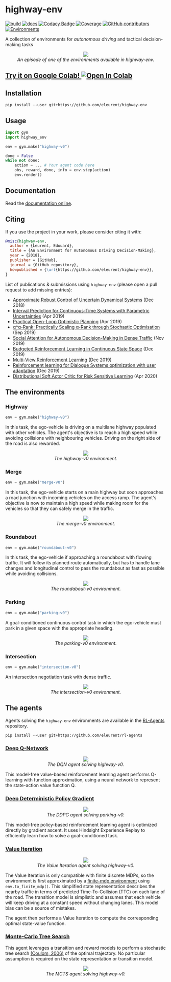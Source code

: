 # highway-env
[![build](https://github.com/eleurent/highway-env/workflows/build/badge.svg)](https://github.com/eleurent/highway-env/actions?query=workflow%3Abuild)
[![docs](https://github.com/eleurent/highway-env/workflows/docs/badge.svg)](https://highway-env.readthedocs.io/en/latest/)
[![Codacy Badge](https://api.codacy.com/project/badge/Grade/63847d9328f64fce9c137b03fcafcc27)](https://app.codacy.com/manual/eleurent/highway-env?utm_source=github.com&utm_medium=referral&utm_content=eleurent/highway-env&utm_campaign=Badge_Grade_Dashboard)
[![Coverage](https://codecov.io/gh/eleurent/highway-env/branch/master/graph/badge.svg)](https://codecov.io/gh/eleurent/highway-env)
[![GitHub contributors](https://img.shields.io/github/contributors/eleurent/highway-env)](https://github.com/eleurent/highway-env/graphs/contributors)
[![Environments](https://img.shields.io/github/search/eleurent/highway-env/import%20filename:*_env%20path:highway_env/envs?label=environments)](#the-environments)

A collection of environments for *autonomous driving* and tactical decision-making tasks

<p align="center">
    <img src="../gh-media/docs/media/highway-env.gif?raw=true"><br/>
    <em>An episode of one of the environments available in highway-env.</em>
</p>

## [Try it on Google Colab! ![Open In Colab](https://colab.research.google.com/assets/colab-badge.svg)](scripts)

## Installation

`pip install --user git+https://github.com/eleurent/highway-env`

## Usage

```python
import gym
import highway_env

env = gym.make("highway-v0")

done = False
while not done:
    action = ... # Your agent code here
    obs, reward, done, info = env.step(action)
    env.render()
```

## Documentation

Read the [documentation online](https://highway-env.readthedocs.io/).

## Citing

If you use the project in your work, please consider citing it with:
```bibtex
@misc{highway-env,
  author = {Leurent, Edouard},
  title = {An Environment for Autonomous Driving Decision-Making},
  year = {2018},
  publisher = {GitHub},
  journal = {GitHub repository},
  howpublished = {\url{https://github.com/eleurent/highway-env}},
}
```

List of publications & submissions using `highway-env` (please open a pull request to add missing entries):
*   [Approximate Robust Control of Uncertain Dynamical Systems](https://arxiv.org/abs/1903.00220) (Dec 2018)
*   [Interval Prediction for Continuous-Time Systems with Parametric Uncertainties](https://arxiv.org/abs/1904.04727) (Apr 2019)
*   [Practical Open-Loop Optimistic Planning](https://arxiv.org/abs/1904.04700) (Apr 2019)
*   [α^α-Rank: Practically Scaling α-Rank through Stochastic Optimisation](https://arxiv.org/abs/1909.11628) (Sep 2019)
*   [Social Attention for Autonomous Decision-Making in Dense Traffic](https://arxiv.org/abs/1911.12250) (Nov 2019)
*   [Budgeted Reinforcement Learning in Continuous State Space](http://papers.nips.cc/paper/9128-budgeted-reinforcement-learning-in-continuous-state-space/) (Dec 2019)
*   [Multi-View Reinforcement Learning](http://papers.nips.cc/paper/8422-multi-view-reinforcement-learning) (Dec 2019)
*   [Reinforcement learning for Dialogue Systems optimization with user adaptation](https://tel.archives-ouvertes.fr/tel-02422691/) (Dec 2019)
*   [Distributional Soft Actor Critic for Risk Sensitive Learning](https://arxiv.org/abs/2004.14547) (Apr 2020)

## The environments

### Highway

```python
env = gym.make("highway-v0")
```

In this task, the ego-vehicle is driving on a multilane highway populated with other vehicles.
The agent's objective is to reach a high speed while avoiding collisions with neighbouring vehicles. Driving on the right side of the road is also rewarded.

<p align="center">
    <img src="../gh-media/docs/media/highway.gif?raw=true"><br/>
    <em>The highway-v0 environment.</em>
</p>

### Merge

```python
env = gym.make("merge-v0")
```

In this task, the ego-vehicle starts on a main highway but soon approaches a road junction with incoming vehicles on the access ramp. The agent's objective is now to maintain a high speed while making room for the vehicles so that they can safely merge in the traffic.

<p align="center">
    <img src="../gh-media/docs/media/merge-env.gif?raw=true"><br/>
    <em>The merge-v0 environment.</em>
</p>

### Roundabout

```python
env = gym.make("roundabout-v0")
```

In this task, the ego-vehicle if approaching a roundabout with flowing traffic. It will follow its planned route automatically, but has to handle lane changes and longitudinal control to pass the roundabout as fast as possible while avoiding collisions.

<p align="center">
    <img src="../gh-media/docs/media/roundabout-env.gif?raw=true"><br/>
    <em>The roundabout-v0 environment.</em>
</p>

### Parking

```python
env = gym.make("parking-v0")
```

A goal-conditioned continuous control task in which the ego-vehicle must park in a given space with the appropriate heading.

<p align="center">
    <img src="../gh-media/docs/media/parking-env.gif?raw=true"><br/>
    <em>The parking-v0 environment.</em>
</p>

### Intersection

```python
env = gym.make("intersection-v0")
```

An intersection negotiation task with dense traffic.

<p align="center">
    <img src="../gh-media/docs/media/intersection-env.gif?raw=true"><br/>
    <em>The intersection-v0 environment.</em>
</p>

## The agents

Agents solving the `highway-env` environments are available in the [RL-Agents](https://github.com/eleurent/rl-agents) repository.

`pip install --user git+https://github.com/eleurent/rl-agents`

### [Deep Q-Network](https://github.com/eleurent/rl-agents/tree/master/rl_agents/agents/dqn)

<p align="center">
    <img src="../gh-media/docs/media/dqn.gif?raw=true"><br/>
    <em>The DQN agent solving highway-v0.</em>
</p>

This model-free value-based reinforcement learning agent performs Q-learning with function approximation, using a neural network to represent the state-action value function Q.

### [Deep Deterministic Policy Gradient](https://github.com/openai/baselines/tree/master/baselines/her)

<p align="center">
    <img src="../gh-media/docs/media/ddpg.gif?raw=true"><br/>
    <em>The DDPG agent solving parking-v0.</em>
</p>

This model-free policy-based reinforcement learning agent is optimized directly by gradient ascent. It uses Hindsight Experience Replay to efficiently learn how to solve a goal-conditioned task.

### [Value Iteration](https://github.com/eleurent/rl-agents/blob/master/rl_agents/agents/dynamic_programming/value_iteration.py)

<p align="center">
    <img src="../gh-media/docs/media/ttcvi.gif?raw=true"><br/>
    <em>The Value Iteration agent solving highway-v0.</em>
</p>

The Value Iteration is only compatible with finite discrete MDPs, so the environment is first approximated by a [finite-mdp environment](https://github.com/eleurent/finite-mdp) using `env.to_finite_mdp()`. This simplified state representation describes the nearby traffic in terms of predicted Time-To-Collision (TTC) on each lane of the road. The transition model is simplistic and assumes that each vehicle will keep driving at a constant speed without changing lanes. This model bias can be a source of mistakes.

The agent then performs a Value Iteration to compute the corresponding optimal state-value function.

### [Monte-Carlo Tree Search](https://github.com/eleurent/rl-agents/blob/master/rl_agents/agents/tree_search/mcts.py)

This agent leverages a transition and reward models to perform a stochastic tree search [(Coulom, 2006)](https://hal.inria.fr/inria-00116992/document) of the optimal trajectory. No particular assumption is required on the state representation or transition model.

<p align="center">
    <img src="../gh-media/docs/media/mcts.gif?raw=true"><br/>
    <em>The MCTS agent solving highway-v0.</em>
</p>
